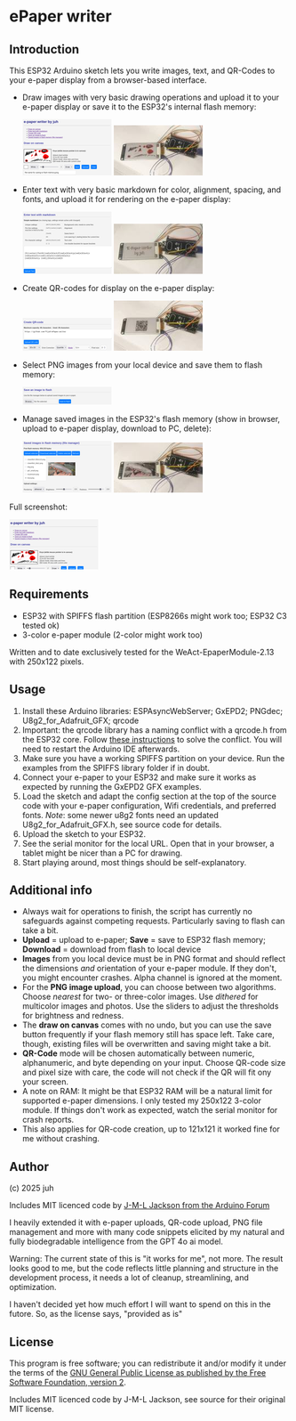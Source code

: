# ePaper writer

## Introduction

This ESP32 Arduino sketch lets you write images, text, and QR-Codes to your e-paper display from a browser-based interface.

* Draw images with very basic drawing operations and upload it to your e-paper display or save it to the ESP32's internal flash memory:

    [![Screenshot_canvas_small](images/Screenshot_canvas_small.png)](images/Screenshot_canvas.png) [![canvas_full](images/canvas_small.JPG)](images/canvas_full.JPG) 

* Enter text with very basic markdown for color, alignment, spacing, and fonts, and upload it for rendering on the e-paper display:

    [![Screenshot_text_small](images/Screenshot_text_small.png)](images/Screenshot_text.png) [![text_markup_full](images/text_markup_small.JPG)](images/text_markup_full.JPG) 

* Create QR-codes for display on the e-paper display:

    [![Screenshot_QR_small](images/Screenshot_QR_small.png)](images/Screenshot_QR.png) [![QR_full](images/QR_small.JPG)](images/QR_full.JPG) 

* Select PNG images from your local device and save them to flash memory:

    [![Screenshot_save_to_flash_small](images/Screenshot_save_to_flash_small.png)](images/Screenshot_save_to_flash.png)

* Manage saved images in the ESP32's flash memory (show in browser, upload to e-paper display, download to PC, delete):

    [![Screenshot_filemanager_and_upload_small](images/Screenshot_filemanager_and_upload_small.png)](images/Screenshot_filemanager_and_upload.png)
[![PNGupload_full](images/PNGupload_small.JPG)](images/PNGupload_full.JPG)


Full screenshot:

[![Screenshot_a](images/Screenshot_small.png)](images/Screenshot_full.png) 


## Requirements

* ESP32 with SPIFFS flash partition (ESP8266s might work too; ESP32 C3 tested ok)
* 3-color e-paper module (2-color might work too)

Written and to date exclusively tested for the WeAct-EpaperModule-2.13 with 250x122 pixels.

## Usage

1. Install these Arduino libraries: ESPAsyncWebServer; GxEPD2; PNGdec; U8g2_for_Adafruit_GFX; qrcode
2. Important: the qrcode library has a naming conflict with a qrcode.h from the ESP32 core. Follow [these instructions](https://github.com/ricmoo/QRCode/issues/35#issuecomment-1179311130) to solve the conflict. You will need to restart the Arduino IDE afterwards.
3. Make sure you have a working SPIFFS partition on your device. Run the examples from the SPIFFS library folder if in doubt.
4. Connect your e-paper to your ESP32 and make sure it works as expected by running the GxEPD2 GFX examples.
5. Load the sketch and adapt the config section at the top of the source code with your e-paper configuration, Wifi credentials, and preferred fonts. *Note*: some newer u8g2 fonts need an updated U8g2_for_Adafruit_GFX.h, see source code for details.
6. Upload the sketch to your ESP32.
7. See the serial monitor for the local URL. Open that in your browser, a tablet might be nicer than a PC for drawing.
8. Start playing around, most things should be self-explanatory.

## Additional info

* Always wait for operations to finish, the script has currently no safeguards against competing requests. Particularly saving to flash can take a bit.
* **Upload** = upload to e-paper; **Save** = save to ESP32 flash memory; **Download** = download from flash to local device
* **Images** from you local device must be in PNG format and should reflect the dimensions *and* orientation of your e-paper module. If they don't, you might encounter crashes. Alpha channel is ignored at the moment.
* For the **PNG image upload**, you can choose between two algorithms. Choose *nearest* for two- or three-color images. Use *dithered* for multicolor images and photos. Use the sliders to adjust the thresholds for brightness and redness.
* The **draw on canvas** comes with no undo, but you can use the save button frequently if your flash memory still has space left. Take care, though, existing files will be overwritten and saving might take a bit.
* **QR-Code** mode will be chosen automatically between numeric, alphanumeric, and byte depending on your input. Choose QR-code size and pixel size with care, the code will not check if the QR will fit ony your screen.
* A note on RAM: It might be that ESP32 RAM will be a natural limit for supported e-paper dimensions. I only tested my 250x122 3-color module. If things don't work as expected, watch the serial monitor for crash reports.
* This also applies for QR-code creation, up to 121x121 it worked fine for me without crashing.

## Author

(c) 2025 juh

Includes MIT licenced code by [J-M-L Jackson from the Arduino Forum](
https://forum.arduino.cc/t/uploading-various-byte-streams-to-an-esp32-using-espasncwebserver/1233455)

I heavily extended it with e-paper uploads, QR-code upload, PNG file management and more with many code snippets elicited by my natural and fully biodegradable intelligence from the GPT 4o ai model.

Warning: The current state of this is "it works for me", not more. The result looks good to me, but the code reflects little planning and structure in the development process, it needs a lot of cleanup, streamlining, and optimization.

I haven't decided yet how much effort I will want to spend on this in the futore.
So, as the license says, "provided as is"

## License

This program is free software; you can redistribute it and/or
modify it under the terms of the [GNU General Public License as
published by the Free Software Foundation, version 2](https://www.gnu.de/documents/gpl-2.0.en.html).

Includes MIT licenced code by J-M-L Jackson, see source for their original MIT license.